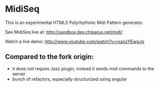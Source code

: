 MidiSeq
=======

This is an experimental HTML5 Polyrhythmic Midi Pattern generator.

See MidiSeq live at: http://sandbox.dev.chiparus.net/midi/

Watch a live demo: http://www.youtube.com/watch?v=rxanzYEwgJg

Compared to the fork origin:
------

* it does not require Jazz plugin, instead it sends midi commands to the server
* bunch of refactors, especially structurized using angular
